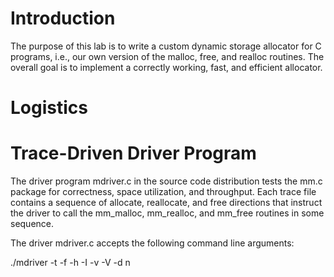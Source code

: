 Introduction
==============

The purpose of this lab is to write a custom dynamic storage allocator for C programs, i.e., our own version of the malloc, free, and realloc routines. The overall goal is to implement a correctly working, fast, and efficient allocator.

Logistics
==============

Trace-Driven Driver Program
=============================

The driver program mdriver.c in the source code distribution tests the mm.c package for correctness, space utilization, and throughput. Each trace file contains a sequence of allocate, reallocate, and free directions that instruct the driver to call the mm_malloc, mm_realloc, and mm_free routines in some sequence.

The driver mdriver.c accepts the following command line arguments:

./mdriver -t <tracedir> -f <tracefile> -h -I -v -V -d n
